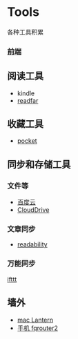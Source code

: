 # Tools
各种工具积累

### [前端](./FrontEnd.md)

## 阅读工具

* kindle
* [readfar](http://www.readfar.com/)

## 收藏工具

* [pocket](https://getpocket.com)


## 同步和存储工具

### 文件等

* [百度云](http://yun.baidu.com/)
* [CloudDrive](https://www.amazon.cn/clouddrive/)

### 文章同步

* [readability](http://www.readability.com/)

### 万能同步

[ifttt](https://ifttt.com/)

## 墙外

* [mac Lantern](https://getlantern.org/)
* [手机 fqrouter2]()
